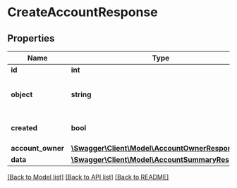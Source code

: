 # CreateAccountResponse

## Properties
Name | Type | Description | Notes
------------ | ------------- | ------------- | -------------
**id** | **int** |  | 
**object** | **string** |  | [optional] [default to 'account']
**created** | **bool** |  | [optional] [default to true]
**account_owner** | [**\Swagger\Client\Model\AccountOwnerResponse**](AccountOwnerResponse.md) |  | 
**data** | [**\Swagger\Client\Model\AccountSummaryResponse**](AccountSummaryResponse.md) |  | [optional] 

[[Back to Model list]](../../README.md#documentation-for-models) [[Back to API list]](../../README.md#documentation-for-api-endpoints) [[Back to README]](../../README.md)

